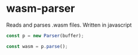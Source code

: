 # wasm-parser

Reads and parses .wasm files. Written in javascript

```js
const p = new Parser(buffer);

const wasm = p.parse();
```
